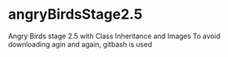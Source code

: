 # angryBirdsStage2.5
Angry Birds stage 2.5 with Class Inheritance and Images
To avoid downloading agin and again, gitbash is used
